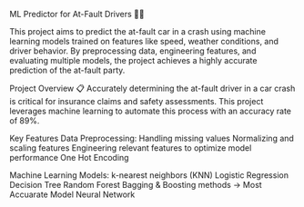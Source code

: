ML Predictor for At-Fault Drivers 🚗💥

This project aims to predict the at-fault car in a crash using machine learning models trained on features like speed, weather conditions, and driver behavior. By preprocessing data, engineering features, and evaluating multiple models, the project achieves a highly accurate prediction of the at-fault party.

Project Overview 📋
Accurately determining the at-fault driver in a car crash is critical for insurance claims and safety assessments. This project leverages machine learning to automate this process with an accuracy rate of 89%.

Key Features
Data Preprocessing:
Handling missing values
Normalizing and scaling features
Engineering relevant features to optimize model performance
One Hot Encoding

Machine Learning Models:
k-nearest neighbors (KNN)
Logistic Regression
Decision Tree
Random Forest
Bagging & Boosting methods -> Most Accuarate Model
Neural Network

